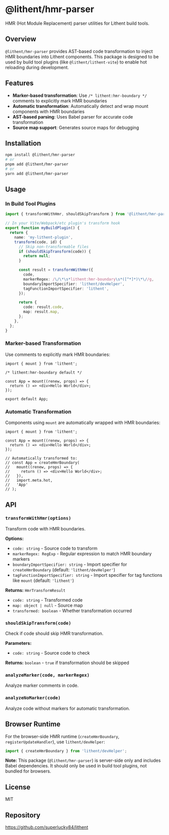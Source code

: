# @lithent/hmr-parser

HMR (Hot Module Replacement) parser utilities for Lithent build tools.

## Overview

`@lithent/hmr-parser` provides AST-based code transformation to inject HMR boundaries into Lithent components. This package is designed to be used by build tool plugins (like `@lithent/lithent-vite`) to enable hot reloading during development.

## Features

- **Marker-based transformation**: Use `/* lithent:hmr-boundary */` comments to explicitly mark HMR boundaries
- **Automatic transformation**: Automatically detect and wrap mount components with HMR boundaries
- **AST-based parsing**: Uses Babel parser for accurate code transformation
- **Source map support**: Generates source maps for debugging

## Installation

```bash
npm install @lithent/hmr-parser
# or
pnpm add @lithent/hmr-parser
# or
yarn add @lithent/hmr-parser
```

## Usage

### In Build Tool Plugins

```typescript
import { transformWithHmr, shouldSkipTransform } from '@lithent/hmr-parser';

// In your Vite/Webpack/etc plugin's transform hook
export function myBuildPlugin() {
  return {
    name: 'my-lithent-plugin',
    transform(code, id) {
      // Skip non-transformable files
      if (shouldSkipTransform(code)) {
        return null;
      }

      const result = transformWithHmr({
        code,
        markerRegex: /\/\*\s*lithent:hmr-boundary\s*([^*]*)\*\//g,
        boundaryImportSpecifier: 'lithent/devHelper',
        tagFunctionImportSpecifier: 'lithent',
      });

      return {
        code: result.code,
        map: result.map,
      };
    },
  };
}
```

### Marker-based Transformation

Use comments to explicitly mark HMR boundaries:

```tsx
import { mount } from 'lithent';

/* lithent:hmr-boundary default */

const App = mount((renew, props) => {
  return () => <div>Hello World</div>;
});

export default App;
```

### Automatic Transformation

Components using `mount` are automatically wrapped with HMR boundaries:

```tsx
import { mount } from 'lithent';

const App = mount((renew, props) => {
  return () => <div>Hello World</div>;
});

// Automatically transformed to:
// const App = createHmrBoundary(
//   mount((renew, props) => {
//     return () => <div>Hello World</div>;
//   }),
//   import.meta.hot,
//   'App'
// );
```

## API

### `transformWithHmr(options)`

Transform code with HMR boundaries.

**Options:**
- `code: string` - Source code to transform
- `markerRegex: RegExp` - Regular expression to match HMR boundary markers
- `boundaryImportSpecifier: string` - Import specifier for `createHmrBoundary` (default: `'lithent/devHelper'`)
- `tagFunctionImportSpecifier: string` - Import specifier for tag functions like `mount` (default: `'lithent'`)

**Returns:** `HmrTransformResult`
- `code: string` - Transformed code
- `map: object | null` - Source map
- `transformed: boolean` - Whether transformation occurred

### `shouldSkipTransform(code)`

Check if code should skip HMR transformation.

**Parameters:**
- `code: string` - Source code to check

**Returns:** `boolean` - `true` if transformation should be skipped

### `analyzeMarker(code, markerRegex)`

Analyze marker comments in code.

### `analyzeNoMarker(code)`

Analyze code without markers for automatic transformation.

## Browser Runtime

For the browser-side HMR runtime (`createHmrBoundary`, `registerUpdateHandler`), use `lithent/devHelper`:

```typescript
import { createHmrBoundary } from 'lithent/devHelper';
```

**Note:** This package (`@lithent/hmr-parser`) is server-side only and includes Babel dependencies. It should only be used in build tool plugins, not bundled for browsers.

## License

MIT

## Repository

https://github.com/superlucky84/lithent
